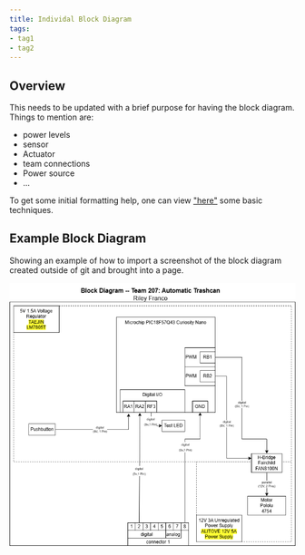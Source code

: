 ```yaml
---
title: Individal Block Diagram
tags:
- tag1
- tag2
---
```


## Overview
This needs to be updated with a brief purpose for having the block diagram.
Things to mention are:
* power levels
* sensor
* Actuator
* team connections
* Power source
* ...

To get some initial formatting help, one can view ["here"](https://embedded-systems-design.github.io/EGR304DataSheetTemplate/Appendix/basic-markdown-examples/) some basic techniques.


## Example Block Diagram 
Showing an example of how to import a screenshot of the block diagram created outside of git and brought into a page.

![Riley Franco Block Diagram](https://github.com/riatron8/riatron8.github.io/raw/main/docs/01-Block-Diagram/Updated_Riley_Franco_Block_Diagram.png)

